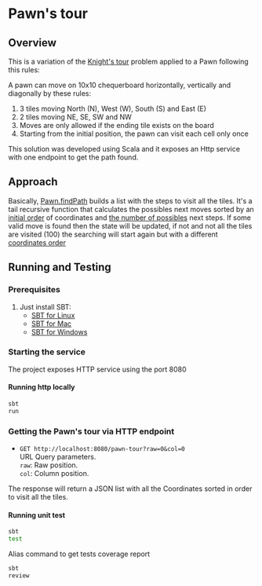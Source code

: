# Pawn's tour

## Overview

This is a variation of the  [Knight's tour](https://en.wikipedia.org/wiki/Knight%27s_tour) problem applied to a Pawn following this rules:

A pawn can move on 10x10 chequerboard horizontally, vertically and diagonally by these rules:

 1) 3 tiles moving North (N), West (W), South (S) and East (E)
 2) 2 tiles moving NE, SE, SW and NW
 3) Moves are only allowed if the ending tile exists on the board
 4) Starting from the initial position, the pawn can visit each cell only once

This solution was developed using Scala and it exposes an Http service with one endpoint to get the path found.


## Approach 

Basically, [Pawn.findPath](https://github.com/simonmontanez/pawn-tour/blob/develop/src/main/scala/pawntour/domain/Pawn.scala#L18) 
builds a list with the steps to visit all the tiles. It's a tail recursive function that calculates the possibles next moves 
sorted by an [initial order](https://github.com/simonmontanez/pawn-tour/blob/develop/src/main/scala/pawntour/domain/Pawn.scala#L7) of coordinates and [the number of possibles](https://github.com/simonmontanez/pawn-tour/blob/develop/src/main/scala/pawntour/domain/Pawn.scala#L52) next steps. If some valid move is found then the state will be updated, 
if not and not all the tiles are visited (100) the searching will start again but with a different [coordinates order](https://github.com/simonmontanez/pawn-tour/blob/develop/src/main/scala/pawntour/domain/Pawn.scala#L31)

## Running and Testing

### Prerequisites

1. Just install SBT:
    * [SBT for Linux](http://www.scala-sbt.org/0.13/docs/Installing-sbt-on-Linux.html)
    * [SBT for Mac](http://www.scala-sbt.org/0.13/docs/Installing-sbt-on-Mac.html)
    * [SBT for Windows](http://www.scala-sbt.org/0.13/docs/Installing-sbt-on-Windows.html)
    
### Starting the service

The project exposes HTTP service using the port 8080

#### Running http locally

```bash
sbt
run
```
### Getting the Pawn's tour via HTTP endpoint

* `GET http://localhost:8080/pawn-tour?raw=0&col=0`<br />
URL Query parameters.<br />
`raw`: Raw position.<br />
`col`: Column position.<br />


The response will return a JSON list with all the Coordinates sorted in order to visit all the tiles.


#### Running unit test

```bash
sbt
test
```

Alias command to get tests coverage report

```bash
sbt
review
```








